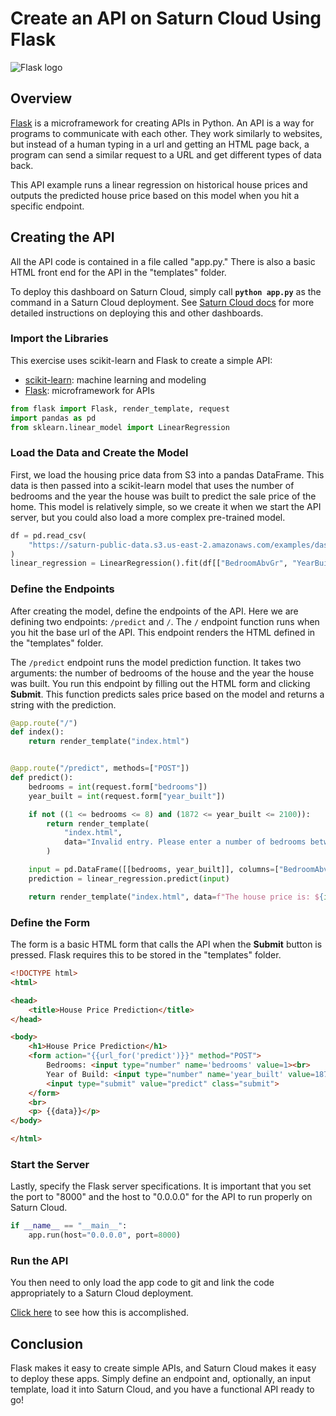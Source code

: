 # Create an API on Saturn Cloud Using Flask

![Flask logo](https://saturn-public-assets.s3.us-east-2.amazonaws.com/example-resources/flask_logo.png "doc-image")

## Overview

[Flask](https://flask.palletsprojects.com/en/2.0.x/) is a microframework for creating APIs in Python. An API is a way for programs to communicate with each other. They work similarly to websites, but instead of a human typing in a url and getting an HTML page back, a program can send a similar request to a URL and get different types of data back.

This API example runs a linear regression on historical house prices and outputs the predicted house price based on this model when you hit a specific endpoint. 

## Creating the API
All the API code is contained in a file called "app.py." There is also a basic HTML front end for the API in the "templates" folder. 

To deploy this dashboard on Saturn Cloud, simply call **`python app.py`** as the command in a Saturn Cloud deployment. See [Saturn Cloud docs](https://saturncloud.io/docs/examples/dashboards/dashboard/) for more detailed instructions on deploying this and other dashboards.

### Import the Libraries

This exercise uses scikit-learn and Flask to create a simple API:
* [scikit-learn](https://scikit-learn.org/stable/): machine learning and modeling
* [Flask](https://github.com/pallets/flask): microframework for APIs

``` python
from flask import Flask, render_template, request
import pandas as pd
from sklearn.linear_model import LinearRegression
```

### Load the Data and Create the Model
First, we load the housing price data from S3 into a pandas DataFrame. This data is then passed into a scikit-learn model that uses the number of bedrooms and the year the house was built to predict the sale price of the home. This model is relatively simple, so we create it when we start the API server, but you could also load a more complex pre-trained model.

``` python
df = pd.read_csv(
    "https://saturn-public-data.s3.us-east-2.amazonaws.com/examples/dashboard/housePriceData.csv"
)
linear_regression = LinearRegression().fit(df[["BedroomAbvGr", "YearBuilt"]], df["SalePrice"])
```

### Define the Endpoints

After creating the model, define the endpoints of the API. Here we are defining two endpoints: `/predict`  and `/`. The `/` endpoint function runs when you hit the base url of the API. This endpoint renders the HTML defined in the "templates" folder.

The `/predict` endpoint runs the model prediction function. It takes two arguments: the number of bedrooms of the house and the year the house was built. You run this endpoint by filling out the HTML form and clicking **Submit**. This function predicts sales price based on the model and returns a string with the prediction.

``` python
@app.route("/")
def index():
    return render_template("index.html")


@app.route("/predict", methods=["POST"])
def predict():
    bedrooms = int(request.form["bedrooms"])
    year_built = int(request.form["year_built"])

    if not ((1 <= bedrooms <= 8) and (1872 <= year_built <= 2100)):
        return render_template(
            "index.html",
            data="Invalid entry. Please enter a number of bedrooms between 1 and 8 and a year built between 1872 and 2100.",
        )

    input = pd.DataFrame([[bedrooms, year_built]], columns=["BedroomAbvGr", "YearBuilt"])
    prediction = linear_regression.predict(input)

    return render_template("index.html", data=f"The house price is: ${int(prediction)}.")
```

### Define the Form
The form is a basic HTML form that calls the API when the **Submit** button is pressed. Flask requires this to be stored in the "templates" folder.

``` html
<!DOCTYPE html>
<html>

<head>
    <title>House Price Prediction</title>
</head>

<body>
    <h1>House Price Prediction</h1>
    <form action="{{url_for('predict')}}" method="POST">
        Bedrooms: <input type="number" name='bedrooms' value=1><br>
        Year of Build: <input type="number" name='year_built' value=1872><br><br>
        <input type="submit" value="predict" class="submit">
    </form>
    <br>
    <p> {{data}}</p>
</body>

</html>
```

### Start the Server

Lastly, specify the Flask server specifications. It is important that you set the port to "8000" and the host to "0.0.0.0" for the API to run properly on Saturn Cloud.

``` python
if __name__ == "__main__":
    app.run(host="0.0.0.0", port=8000)
```

### Run the API

You then need to only load the app code to git and link the code appropriately to a Saturn Cloud deployment. 

[Click here]("https://app.community.saturncloud.org/dash/resources?recipeUrl=https://raw.githubusercontent.com/saturncloud/examples/main/examples/python-api-flask/.saturn/saturn.json") to see how this is accomplished. 

## Conclusion
Flask makes it easy to create simple APIs, and Saturn Cloud makes it easy to deploy these apps. Simply define an endpoint and, optionally, an input template, load it into Saturn Cloud, and you have a functional API ready to go!